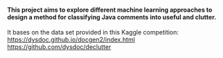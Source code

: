 #### This project aims to explore different machine learning approaches to design a method for classifying Java comments into useful and clutter.

It bases on the data set provided in this Kaggle competition:
https://dysdoc.github.io/docgen2/index.html
https://github.com/dysdoc/declutter



